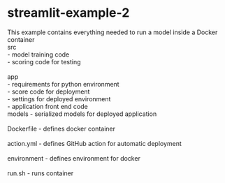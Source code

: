 # streamlit-example-2

This example contains everything needed to run a model inside a Docker container </br>
src </br>
    - model training code </br>
    - scoring code for testing </br> </br>
app </br>
    - requirements for python environment </br>
    - score code for deployment </br>
    - settings for deployed environment </br>
    - application front end code </br>
models - serialized models for deployed application </br> </br>
Dockerfile - defines docker container </br> </br>
action.yml - defines GitHub action for automatic deployment  </br> </br>
environment - defines environment for docker </br> </br>
run.sh - runs container </br> </br>
